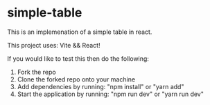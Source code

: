 # simple-table
This is an implemenation of a simple table in react. 

This project uses: Vite && React!

If you would like to test this then do the following:
1. Fork the repo
2. Clone the forked repo onto your machine
2. Add dependencies by running: "npm install" or "yarn add"
3. Start the application by running: "npm run dev" or "yarn run dev" 
